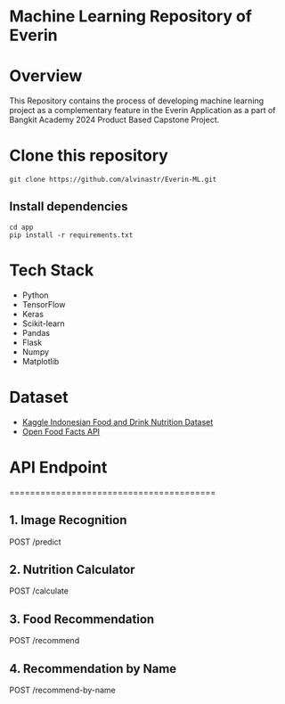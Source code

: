 # Machine Learning Repository of Everin

# Overview

This Repository contains the process of developing machine learning project as a complementary feature in the Everin Application as a part of Bangkit Academy 2024 Product Based Capstone Project.

# Clone this repository
```
git clone https://github.com/alvinastr/Everin-ML.git
```
## Install dependencies
```
cd app
pip install -r requirements.txt
```

# Tech Stack
- Python
- TensorFlow
- Keras
- Scikit-learn
- Pandas
- Flask
- Numpy
- Matplotlib

# Dataset
<ul>
  <li><a href="https://www.kaggle.com/datasets/anasfikrihanif/indonesian-food-and-drink-nutrition-dataset/data">Kaggle Indonesian Food and Drink Nutrition Dataset</a>
  </li>
  <li>
    <a href="https://id.openfoodfacts.org/api/v2/search?fields=code,product_name,nutriments,image_front_url">Open Food Facts API</a>
  </li>
</ul>

# API Endpoint
========================================
## 1. Image Recognition
POST /predict

## 2. Nutrition Calculator
POST /calculate

## 3. Food Recommendation
POST /recommend

## 4. Recommendation by Name
POST /recommend-by-name

